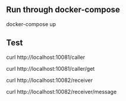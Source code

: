 ## Run through docker-compose
docker-compose up

## Test

curl http://localhost:10081/caller

curl http://localhost:10081/caller/get

curl http://localhost:10082/receiver

curl http://localhost:10082/receiver/message